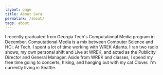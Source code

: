 ```yaml
---
layout: page
title: About Sara
permalink: /about/
tags: about
---
```


I recently graduated from Georgia Tech's Computational Media program in December. Computational Media is a mix between Computer Science and HCI. At Tech, I spent a lot of time working with WREK Atlanta. I ran two radio shows, my own personal shift and Live at WREK, and acted as the Publicity Director and General Manager. Aside from WREK and classes, I spend my free time going to concerts, hiking, and hanging out with my cat Clover. I'm currently living in Seattle.